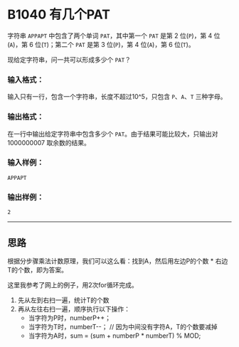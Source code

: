 # B1040 有几个PAT

字符串 `APPAPT` 中包含了两个单词 `PAT`，其中第一个 `PAT` 是第 2 位(`P`)，第 4 位(`A`)，第 6 位(`T`)；第二个 `PAT` 是第 3 位(`P`)，第 4 位(`A`)，第 6 位(`T`)。

现给定字符串，问一共可以形成多少个 `PAT`？

### 输入格式：

输入只有一行，包含一个字符串，长度不超过10^5，只包含 `P`、`A`、`T` 三种字母。

### 输出格式：

在一行中输出给定字符串中包含多少个 `PAT`。由于结果可能比较大，只输出对 1000000007 取余数的结果。

### 输入样例：

```in
APPAPT  
```

### 输出样例：

```out
2
```

---

## 思路

根据分步骤乘法计数原理，我们可以这么看：找到A，然后用左边P的个数 * 右边T的个数，即为答案。

这里我参考了网上的例子，用2次for循环完成。

1. 先从左到右扫一遍，统计T的个数
2. 再从左往右扫一遍，顺序执行以下操作：
   - 当字符为P时，numberP++；
   - 当字符为T时，numberT--； // 因为中间没有字符A，T的个数要减掉
   - 当字符为A时，sum = (sum + numberP * numberT) % MOD;